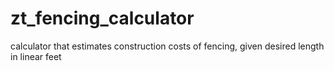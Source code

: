 # zt_fencing_calculator
calculator that estimates construction costs of fencing, given desired length in linear feet 
